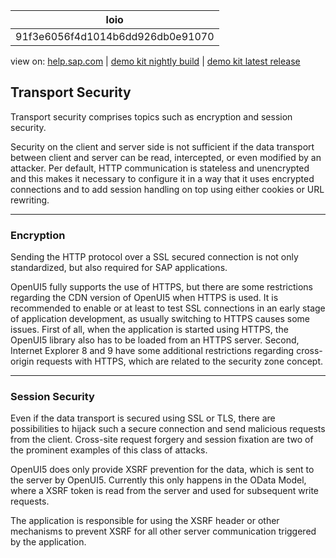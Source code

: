 | loio |
| -----|
| 91f3e6056f4d1014b6dd926db0e91070 |

<div id="loio">

view on: [help.sap.com](https://help.sap.com/viewer/DRAFT/3237636b137e43519a20ad5513c49ccb/latest/en-US/91f3e6056f4d1014b6dd926db0e91070.html) | [demo kit nightly build](https://openui5nightly.hana.ondemand.com/#/topic/91f3e6056f4d1014b6dd926db0e91070) | [demo kit latest release](https://openui5.hana.ondemand.com/#/topic/91f3e6056f4d1014b6dd926db0e91070)</div>
<!-- loio91f3e6056f4d1014b6dd926db0e91070 -->

## Transport Security

Transport security comprises topics such as encryption and session security.

Security on the client and server side is not sufficient if the data transport between client and server can be read, intercepted, or even modified by an attacker. Per default, HTTP communication is stateless and unencrypted and this makes it necessary to configure it in a way that it uses encrypted connections and to add session handling on top using either cookies or URL rewriting.

***

<a name="loio91f3e6056f4d1014b6dd926db0e91070__section_745F982F3B5047529CC3C89AA359B4AF"/>

### Encryption

Sending the HTTP protocol over a SSL secured connection is not only standardized, but also required for SAP applications.

OpenUI5 fully supports the use of HTTPS, but there are some restrictions regarding the CDN version of OpenUI5 when HTTPS is used. It is recommended to enable or at least to test SSL connections in an early stage of application development, as usually switching to HTTPS causes some issues. First of all, when the application is started using HTTPS, the OpenUI5 library also has to be loaded from an HTTPS server. Second, Internet Explorer 8 and 9 have some additional restrictions regarding cross-origin requests with HTTPS, which are related to the security zone concept.

***

<a name="loio91f3e6056f4d1014b6dd926db0e91070__section_EA424BD729FC44DABF009B60BBF59361"/>

### Session Security

Even if the data transport is secured using SSL or TLS, there are possibilities to hijack such a secure connection and send malicious requests from the client. Cross-site request forgery and session fixation are two of the prominent examples of this class of attacks.

OpenUI5 does only provide XSRF prevention for the data, which is sent to the server by OpenUI5. Currently this only happens in the OData Model, where a XSRF token is read from the server and used for subsequent write requests.

The application is responsible for using the XSRF header or other mechanisms to prevent XSRF for all other server communication triggered by the application.

